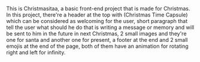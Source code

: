 This is Christmasitaa, a basic front-end project that is made for Christmas. In this project, there're a header at the top with (Christmas Time Capsule) which can be considered as welcoming for the user, short paragraph that tell the user what should he do that is writing a message or memory and will be sent to him in the future in next Christmas, 2 small images and they're one for santa and another one for present, a footer at the end and 2 small emojis at the end of the page, both of them have an animation for rotating right and left for infinity. 
